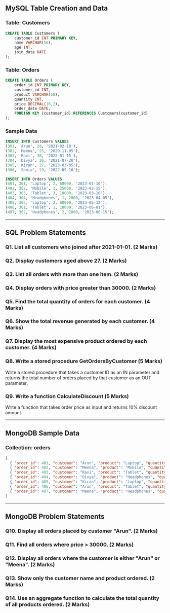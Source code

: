 ## MySQL Table Creation and Data

### Table: Customers

```sql
CREATE TABLE Customers (
    customer_id INT PRIMARY KEY,
    name VARCHAR(50),
    age INT,
    join_date DATE
);
```

### Table: Orders

```sql
CREATE TABLE Orders (
    order_id INT PRIMARY KEY,
    customer_id INT,
    product VARCHAR(50),
    quantity INT,
    price DECIMAL(10,2),
    order_date DATE,
    FOREIGN KEY (customer_id) REFERENCES Customers(customer_id)
);
```

### Sample Data

```sql
INSERT INTO Customers VALUES
(301, 'Arun', 28, '2021-02-10'),
(302, 'Meena', 25, '2020-11-05'),
(303, 'Ravi', 30, '2022-01-15'),
(304, 'Divya', 26, '2021-07-20'),
(305, 'Kiran', 27, '2023-03-05'),
(306, 'Sonia', 29, '2022-09-10');

INSERT INTO Orders VALUES
(401, 301, 'Laptop', 2, 60000, '2023-01-10'),
(402, 302, 'Mobile', 1, 25000, '2023-02-15'),
(403, 303, 'Tablet', 3, 18000, '2023-03-20'),
(404, 304, 'Headphones', 1, 2000, '2023-04-05'),
(405, 305, 'Laptop', 2, 60000, '2023-05-12'),
(406, 301, 'Tablet', 1, 18000, '2023-06-01'),
(407, 302, 'Headphones', 2, 2000, '2023-06-15');
```

---

## SQL Problem Statements

### Q1. List all customers who joined after 2021-01-01. (2 Marks)

### Q2. Display customers aged above 27. (2 Marks)

### Q3. List all orders with more than one item. (2 Marks)

### Q4. Display orders with price greater than 30000. (2 Marks)

### Q5. Find the total quantity of orders for each customer. (4 Marks)

### Q6. Show the total revenue generated by each customer. (4 Marks)

### Q7. Display the most expensive product ordered by each customer. (4 Marks)

### Q8. Write a stored procedure GetOrdersByCustomer (5 Marks)
Write a stored procedure that takes a customer ID as an IN parameter and returns the total number of orders placed by that customer as an OUT parameter.

### Q9. Write a function CalculateDiscount (5 Marks)
Write a function that takes order price as input and returns 10% discount amount.

---

## MongoDB Sample Data

### Collection: orders

```json
[
  { "order_id": 401, "customer": "Arun", "product": "Laptop", "quantity": 2, "price": 60000 },
  { "order_id": 402, "customer": "Meena", "product": "Mobile", "quantity": 1, "price": 25000 },
  { "order_id": 403, "customer": "Ravi", "product": "Tablet", "quantity": 3, "price": 18000 },
  { "order_id": 404, "customer": "Divya", "product": "Headphones", "quantity": 1, "price": 2000 },
  { "order_id": 405, "customer": "Kiran", "product": "Laptop", "quantity": 2, "price": 60000 },
  { "order_id": 406, "customer": "Arun", "product": "Tablet", "quantity": 1, "price": 18000 },
  { "order_id": 407, "customer": "Meena", "product": "Headphones", "quantity": 2, "price": 2000 }
]
```

---

## MongoDB Problem Statements

### Q10. Display all orders placed by customer "Arun". (2 Marks)

### Q11. Find all orders where price > 30000. (2 Marks)

### Q12. Display all orders where the customer is either "Arun" or "Meena". (2 Marks)

### Q13. Show only the customer name and product ordered. (2 Marks)

### Q14. Use an aggregate function to calculate the total quantity of all products ordered. (2 Marks)
